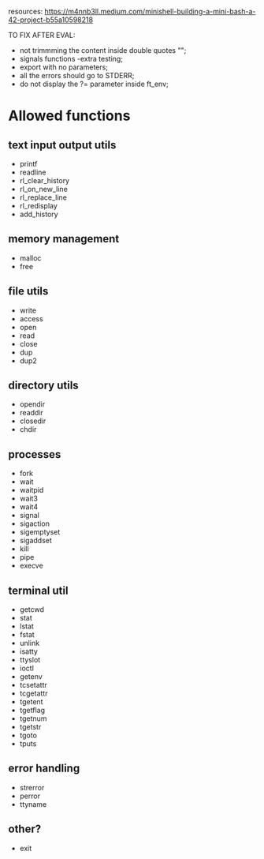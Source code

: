 resources:
https://m4nnb3ll.medium.com/minishell-building-a-mini-bash-a-42-project-b55a10598218

TO FIX AFTER EVAL:
- not trimmming the content inside double quotes "";
- signals functions -extra testing;
- export with no parameters;
- all the errors should go to STDERR;
- do not display the ?= parameter inside ft_env;


# Allowed functions
## text input output utils
- printf
- readline
- rl_clear_history
- rl_on_new_line
- rl_replace_line
- rl_redisplay
- add_history
## memory management
- malloc
- free
## file utils
- write
- access
- open
- read
- close
- dup
- dup2
## directory utils
- opendir
- readdir
- closedir
- chdir
## processes
- fork
- wait
- waitpid
- wait3
- wait4
- signal
- sigaction
- sigemptyset
- sigaddset
- kill
- pipe
- execve
## terminal util
- getcwd
- stat
- lstat
- fstat
- unlink
- isatty
- ttyslot
- ioctl
- getenv
- tcsetattr
- tcgetattr
- tgetent
- tgetflag
- tgetnum
- tgetstr
- tgoto
- tputs
## error handling
- strerror
- perror
- ttyname
## other?
- exit

